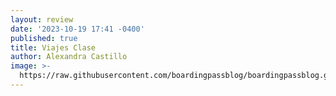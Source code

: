 ```yaml
---
layout: review
date: '2023-10-19 17:41 -0400'
published: true
title: Viajes Clase
author: Alexandra Castillo
image: >-
  https://raw.githubusercontent.com/boardingpassblog/boardingpassblog.github.io/main/assets/images/1agenciaclase.jpg
---
```


